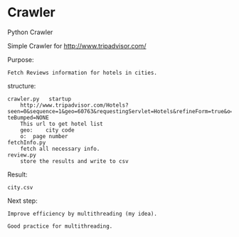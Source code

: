 Crawler
=======

Python Crawler

Simple Crawler for http://www.tripadvisor.com/

Purpose:

    Fetch Reviews information for hotels in cities.

structure: 

    crawler.py   startup
        http://www.tripadvisor.com/Hotels?seen=0&sequence=1&geo=60763&requestingServlet=Hotels&refineForm=true&o=%s&rad=0&da                   teBumped=NONE
        This url to get hotel list
        geo:    city code
        o:  page number
    fetchInfo.py
        fetch all necessary info.
    review.py
        store the results and write to csv

Result:

    city.csv
         
         
Next step:

    Improve efficiency by multithreading (my idea).
         
    Good practice for multithreading.
    
